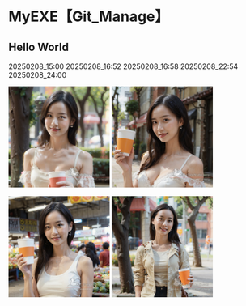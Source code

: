 
# MyEXE【Git_Manage】
## Hello World
20250208_15:00
20250208_16:52
20250208_16:58
20250208_22:54
20250208_24:00

<img src="(FilesShare)20240905_AIGC_SD_MyLora_DozhaiGirl_00284.jpg" width=200> <img src="(FilesShare)20240905_AIGC_SD_MyLora_DozhaiGirl_00293.jpg" width=200>

<img src="(FilesShare)20240905_AIGC_SD_MyLora_DozhaiGirl_00317.jpg" width=200> <img src="(FilesShare)20240905_AIGC_SD_MyLora_DozhaiGirl_00328.jpg" width=200>
